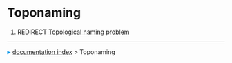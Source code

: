 # Toponaming
1.  REDIRECT [Topological naming problem](Topological_naming_problem.md)



---
![](images/Right_arrow.png) [documentation index](../README.md) > Toponaming

